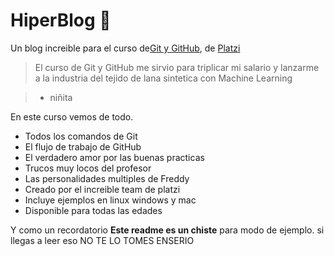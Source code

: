 # HiperBlog 💚

Un blog increible para el curso de[Git y GitHub](https://platzi.com/cursos/git-github/), de [Platzi](https://platzi.com)
>El curso de Git y GitHub me sirvio para triplicar mi salario
y lanzarme a la industria del tejido de lana sintetica con Machine Learning

> - niñita

En este curso vemos de todo.
* Todos los comandos de Git
* El flujo de trabajo de GitHub
* El verdadero amor por las buenas practicas
* Trucos muy locos del profesor
* Las personalidades multiples de Freddy
* Creado por el increible team de platzi
* Incluye ejemplos en linux windows y mac
* Disponible para todas las edades

Y como un recordatorio **Este readme es un chiste** para modo de ejemplo. si llegas a leer eso NO TE LO TOMES ENSERIO 
